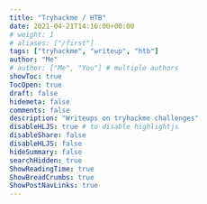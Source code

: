 ```yaml
---
title: "Tryhackme / HTB"
date: 2021-04-21T14:16:00+00:00
# weight: 1
# aliases: ["/first"]
tags: ["tryhackme", "writeup", "htb"]
author: "Me"
# author: ["Me", "You"] # multiple authors
showToc: true
TocOpen: true
draft: false
hidemeta: false
comments: false
description: "Writeups on tryhackme challenges"
disableHLJS: true # to disable highlightjs
disableShare: false
disableHLJS: false
hideSummary: false
searchHidden: true
ShowReadingTime: true
ShowBreadCrumbs: true
ShowPostNavLinks: true
---
```

